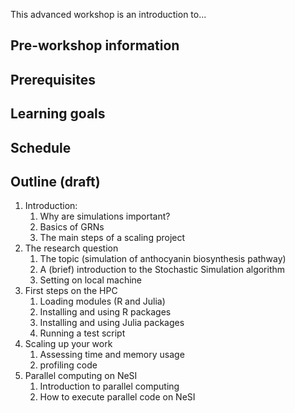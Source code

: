 This advanced workshop is an introduction to...

## Pre-workshop information

## Prerequisites

## Learning goals

## Schedule

## Outline (draft)

1. Introduction:
    1. Why are simulations important?
    2. Basics of GRNs
    3. The main steps of a scaling project
2. The research question
    1. The topic (simulation of anthocyanin biosynthesis pathway)
    2. A (brief) introduction to the Stochastic Simulation algorithm
    3. Setting on local machine
3. First steps on the HPC
    1. Loading modules (R and Julia)
    2. Installing and using R packages
    3. Installing and using Julia packages
    4. Running a test script
4. Scaling up your work
    1. Assessing time and memory usage
    2. profiling code
5. Parallel computing on NeSI
    1. Introduction to parallel computing
    2. How to execute parallel code on NeSI
